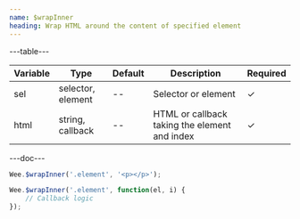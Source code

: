 ```yaml
---
name: $wrapInner
heading: Wrap HTML around the content of specified element
---
```


---table---

| Variable | Type              | Default | Description                                   | Required |
| -------- | ----------------- | ------- | --------------------------------------------- | -------- |
| sel      | selector, element | --      | Selector or element                           | &#10003; |
| html     | string, callback  | --      | HTML or callback taking the element and index | &#10003; |

---doc---

```javascript
Wee.$wrapInner('.element', '<p></p>');
```

```javascript
Wee.$wrapInner('.element', function(el, i) {
    // Callback logic
});
```
